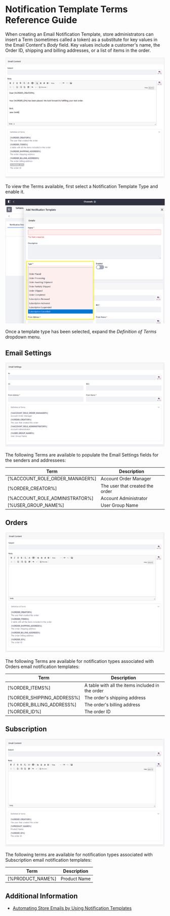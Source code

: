 # Notification Template Terms Reference Guide

When creating an Email Notification Template, store administrators can insert a Term (sometimes called a token) as a substitute for key values in the Email Content's _Body_ field. Key values include a customer's name, the Order ID, shipping and billing addresses, or a list of items in the order.

![Use the Definition of Terms in the Email Body field.](./notification-template-terms-reference-guide/images/02.png)

To view the Terms available, first select a Notification Template Type and enable it.

![Select a Notification Template type first.](./notification-template-terms-reference-guide/images/01.png)

Once a template type has been selected, expand the _Definition of Terms_ dropdown menu.

## Email Settings

![Use these Terms in the Email settings field.](./notification-template-terms-reference-guide/images/03.png)

The following Terms are available to populate the Email Settings fields for the senders and addressees:

| Term | Description |
| --- | --- |
| [%ACCOUNT_ROLE_ORDER_MANAGER%] | Account Order Manager |
| [%ORDER_CREATOR%] | The user that created the order |
| [%ACCOUNT_ROLE_ADMINISTRATOR%] | Account Administrator |
| [%USER_GROUP_NAME%] | User Group Name |

## Orders

![Use these Orders Terms in your email.](./notification-template-terms-reference-guide/images/05.png)

The following Terms are available for notification types associated with Orders email notification templates:

| Term | Description |
| --- | --- |
| [%ORDER_ITEMS%] | A table with all the items included in the order |
| [%ORDER_SHIPPING_ADDRESS%] | The order's shipping address  |
| [%ORDER_BILLING_ADDRESS%] | The order's billing address |
| [%ORDER_ID%] | The order ID |

## Subscription

![Use this term for Subscriptions.](./notification-template-terms-reference-guide/images/04.png)

The following terms are available for notification types associated with Subscription email notification templates:

| Term | Description |
| --- | --- |
| [%PRODUCT_NAME%] | Product Name |

## Additional Information

* [Automating Store Emails by Using Notification Templates](automating-store-emails-by-using-notification-templates.md)
